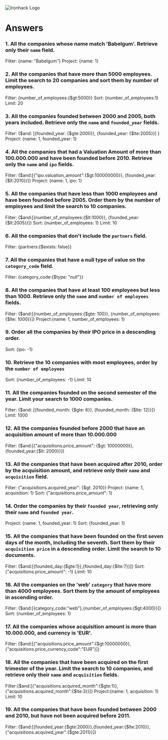 ![Ironhack Logo](https://i.imgur.com/1QgrNNw.png)

# Answers

### 1. All the companies whose name match 'Babelgum'. Retrieve only their `name` field.

<!-- Your Code Goes Here -->

Filter: {name: "Babelgum"}
Project: {name: 1}

### 2. All the companies that have more than 5000 employees. Limit the search to 20 companies and sort them by **number of employees**.

<!-- Your Code Goes Here -->

Filter: {number_of_employees:{$gt:5000}}
Sort: {number_of_employees:1}
Limit: 20

### 3. All the companies founded between 2000 and 2005, both years included. Retrieve only the `name` and `founded_year` fields.

<!-- Your Code Goes Here -->

Filter: {$and: [{founded_year: {$gte:2000}}, {founded_year: {$lte:2005}}] }
Project: {name: 1, founded_year: 1}

### 4. All the companies that had a Valuation Amount of more than 100.000.000 and have been founded before 2010. Retrieve only the `name` and `ipo` fields.

<!-- Your Code Goes Here -->

Filter: {$and:[{"ipo.valuation_amount":{$gt:100000000}}, {founded_year: {$lt:2010}}]}
Project: {name: 1, ipo: 1}

### 5. All the companies that have less than 1000 employees and have been founded before 2005. Order them by the number of employees and limit the search to 10 companies.

<!-- Your Code Goes Here -->

Filter: {$and:[{number_of_employees:{$lt:1000}}, {founded_year: {$lt:2005}}]}
Sort: {number_of_employees: 1}
Limit: 10

### 6. All the companies that don't include the `partners` field.

<!-- Your Code Goes Here -->

Filter: {partners:{$exists: false}}

### 7. All the companies that have a null type of value on the `category_code` field.

<!-- Your Code Goes Here -->

Filter: {category_code:{$type: "null"}}

### 8. All the companies that have at least 100 employees but less than 1000. Retrieve only the `name` and `number of employees` fields.

<!-- Your Code Goes Here -->

Filter: {$and:[{number_of_employees:{$gte: 100}}, {number_of_employees:{$lte: 1000}}]}
Project:{name: 1, number_of_employees: 1}

### 9. Order all the companies by their IPO price in a descending order.

<!-- Your Code Goes Here -->

Sort: {ipo: -1}

### 10. Retrieve the 10 companies with most employees, order by the `number of employees`

<!-- Your Code Goes Here -->

Sort: {number_of_employees: -1}
Limit: 10

### 11. All the companies founded on the second semester of the year. Limit your search to 1000 companies.

<!-- Your Code Goes Here -->

Filter: {$and: [{founded_month: {$gte: 6}}, {founded_month: {$lte: 12}}]}
Limit: 1000

### 12. All the companies founded before 2000 that have an acquisition amount of more than 10.000.000

<!-- Your Code Goes Here -->

Filter: {$and:[{"acquisitions.price_amount": {$gt: 10000000}},{founded_year:{$lt: 2000}}]}

### 13. All the companies that have been acquired after 2010, order by the acquisition amount, and retrieve only their `name` and `acquisition` field.

<!-- Your Code Goes Here -->

Filter: {"acquisitions.acquired_year": {$gt: 2010}}
Project: {name: 1, acquisition: 1}
Sort: {"acquisitions.price_amount": 1}

### 14. Order the companies by their `founded year`, retrieving only their `name` and `founded year`.

<!-- Your Code Goes Here -->

Project: {name: 1, founded_year: 1}
Sort: {founded_year: 1}

### 15. All the companies that have been founded on the first seven days of the month, including the seventh. Sort them by their `acquisition price` in a descending order. Limit the search to 10 documents.

<!-- Your Code Goes Here -->

Filter: {$and:[{founded_day:{$gte:1}},{founded_day:{$lte:7}}]}
Sort: {"acquisitions.price_amount": -1}
Limit: 10

### 16. All the companies on the 'web' `category` that have more than 4000 employees. Sort them by the amount of employees in ascending order.

<!-- Your Code Goes Here -->

Filter: {$and:[{category_code:"web"},{number_of_employees:{$gt:4000}}]}
Sort: {number_of_employees: 1}

### 17. All the companies whose acquisition amount is more than 10.000.000, and currency is 'EUR'.

<!-- Your Code Goes Here -->

Filter: {$and:[{"acquisitions.price_amount":{$gt:10000000}},{"acquisitions.price_currency_code":"EUR"}]}

### 18. All the companies that have been acquired on the first trimester of the year. Limit the search to 10 companies, and retrieve only their `name` and `acquisition` fields.

<!-- Your Code Goes Here -->

Filter:{$and:[{"acquisitions.acquired_month":{$gte:1}},{"acquisitions.acquired_month":{$lte:3}}]}
Project:{name: 1, acquisition: 1}
Limit: 10

### 19. All the companies that have been founded between 2000 and 2010, but have not been acquired before 2011.

<!-- Your Code Goes Here -->

Filter: {$and:[{founded_year:{$gte:2000}},{founded_year:{$lte:2010}},{"acquisitions.acquired_year":{$gte:2011}}]}
